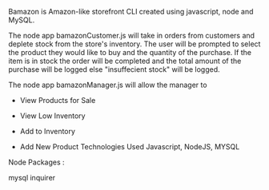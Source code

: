 Bamazon is Amazon-like storefront CLI created using javascript, node and MySQL.

The node app bamazonCustomer.js will take in orders from customers and deplete stock from the store's inventory. The user will be prompted to select the product they would like to buy and the quantity of the purchase. If the item is in stock the order will be completed and the total amount of the purchase will be logged else "insuffecient stock" will be logged.



The node app bamazonManager.js will allow the manager to

* View Products for Sale

* View Low Inventory

* Add to Inventory

* Add New Product
Technologies Used
Javascript, NodeJS, MYSQL

Node Packages :

mysql
inquirer
